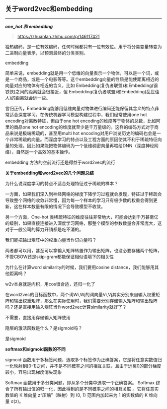 ## 关于word2vec和embedding
***

***one_hot 和 embedding***

> https://zhuanlan.zhihu.com/p/146117421

独热编码，是一位有效编码，任何时候都只有一位有效位。用于将分类变量转变为二进制向量表示，以预测最终的分类类别。

embedding 

简单来说，embedding就是用一个低维的向量表示一个物体，可以是一个词，或是一个商品，或是一个电影等等。这个embedding向量的性质是能使距离相近的向量对应的物体有相近的含义，比如 Embedding(复仇者联盟)和Embedding(钢铁侠)之间的距离就会很接近，但 Embedding(复仇者联盟)和Embedding(乱世佳人)的距离就会远一些。

言归正传，Embedding能够用低维向量对物体进行编码还能保留其含义的特点非常适合深度学习。在传统机器学习模型构建过程中，我们经常使用one hot encoding对离散特征，但由于one hot encoding的维度等于物体的总数，比如阿里的商品one hot encoding的维度就至少是千万量级的。这样的编码方式对于商品来说是极端稀疏的，甚至用multi hot encoding对用户浏览历史的编码也会是一个非常稀疏的向量。而深度学习的特点以及工程方面的原因使其不利于稀疏特征向量的处理。因此如果能把物体编码为一个低维稠密向量再喂给DNN（深度神经网络），自然是一个高效的基本操作。

embedding 方法的空前流行还是得益于word2vec的流行

**关于embedding和word2vec的几个问题总结**

为什么说深度学习的特点不适合处理特征过于稀疏的样本？

一方面，如果我们深入到神经网络的梯度下降学习过程就会发现，特征过于稀疏会导致整个网络的收敛非常慢，因为每一个样本的学习只有极少数的权重会得到更新，这在样本数量有限的情况下会导致模型不收敛。

另一个方面，One-hot 类稀疏特征的维度往往非常地大，可能会达到千万甚至亿的级别，如果直接连接进入深度学习网络，那整个模型的参数数量会非常庞大，这对于一般公司的算力开销都是吃不消的。

我们能把输出矩阵中的权重向量当作词向量吗？

两者都可以用，甚至可以拿输入矩阵转置作为输出矩阵，也没必要存储两个矩阵，不管CBOW还是skip-gram都能保证相似语境下的相关性

为什么在计算word similarity的时候，我们要用cosine distance，我们能够用其他距离吗？

w2v本身就是内积，用cos很合适，还归一化了

在word2vec的目标函数中，两个词Wi,Wj的词向量Vi,Vj其实分别来自输入权重矩阵和输出权重矩阵，那么在实际使用时，我们需要分别存储输入矩阵和输出矩阵吗？还是直接用输入矩阵当作word2vec计算similarity就好了？

不需要，直接用存储输入矩阵使用

隐层的激活函数是什么？是sigmoid吗？

是sigmoid

**softmax和sigmoid函数的不同**

sigmoid 函数用于多标签问题，选取多个标签作为正确答案，它是将任意实数值归一化映射到[0-1]之间，并不是不同概率之间的相互关联，且由于远离0的部分梯度较小，容易出现梯度消失现象 

 Softmax 函数用于多分类问题，即从多个分类中选取一个正确答案。 Softmax 综合了所有输出值的归一化，因此得到的是不同概率之间的相互关联 。它将任意实数值的 K 维向量 z“压缩”（映射）到 (0, 1) 范围内加起来为 1 的实数值的 K 维向量 σ(z)。
 
 
